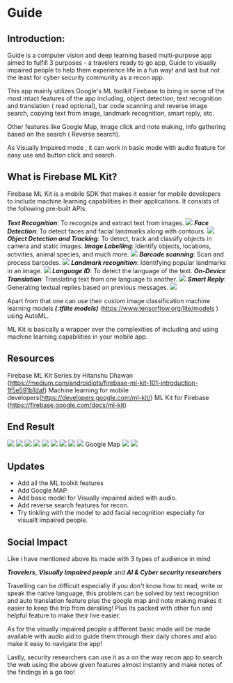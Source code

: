 # Guide 

## Introduction:
Guide is a computer vision and deep learning based multi-purpose app aimed to fulfill 3 purposes - a travelers ready to go app, Guide to visually impaired people to help them experience life in a fun way! and last but not the least for cyber security community as a recon app.

This app mainly utilizes Google's ML toolkit Firebase to bring in some of the most intact features of the app including, object detection, text recognition and translation ( read optional), bar code scanning and reverse image search, copying text from image, landmark recognition, smart reply, etc.

Other features like Google Map, Image click and note making, info gathering based on the search ( Reverse search).

As Visually Impaired mode , it can work in basic mode with audio feature for easy use and button click and search.

## What is Firebase ML Kit?
Firebase ML Kit is a mobile SDK that makes it easier for mobile developers to include machine learning capabilities in their applications. It consists of the following pre-built APIs:

   ***Text Recognition***: To recognize and extract text from images.
   ![](https://github.com/shaistha24/UdacityOpenSource/blob/Shaistha/Shaistha/guide/2019-08-21%2003_58_55-Firebase%20ML%20Kit%20101%20_%20Text%20Recognition%20-%20AndroIDIOTS%20-%20Medium.png)
   ***Face Detection***: To detect faces and facial landmarks along with contours.
   ![](https://github.com/shaistha24/UdacityOpenSource/blob/Shaistha/Shaistha/guide/2019-08-21%2003_59_11-Firebase%20ML%20Kit%20101%20_%20Face%20Detection%20-%20AndroIDIOTS%20-%20Medium.png)
   ***Object Detection and Tracking***: To detect, track and classify objects in camera and static images.
   ***Image Labelling***: Identify objects, locations, activities, animal species, and much more.
   ![](https://github.com/shaistha24/UdacityOpenSource/blob/Shaistha/Shaistha/guide/2019-08-21%2004_00_32-Firebase%20ML%20Kit%20101%20_%20Image%20Labeling%20-%20AndroIDIOTS%20-%20Medium.png)
   ***Barcode scanning***: Scan and process barcodes.
   ![](https://github.com/shaistha24/UdacityOpenSource/blob/Shaistha/Shaistha/guide/2019-08-21%2004_00_13-Firebase%20ML%20Kit%20101%20_%20Barcode%20Scanning%20-%20AndroIDIOTS%20-%20Medium.png)
   ***Landmark recognition***: Identifying popular landmarks in an image.
   ![](https://github.com/shaistha24/UdacityOpenSource/blob/Shaistha/Shaistha/guide/2019-08-21%2004_00_55-Firebase%20ML%20Kit%20101%20_%20Landmark%20Recognition%20-%20AndroIDIOTS%20-%20Medium.png)
   ***Language ID***: To detect the language of the text.
   ***On-Device Translation***: Translating text from one language to another.
   ![](https://github.com/shaistha24/UdacityOpenSource/blob/Shaistha/Shaistha/guide/2019-08-21%2004_01_25-Firebase%20ML%20Kit%20101%20_%20Language%20Identification%20-%20AndroIDIOTS%20-%20Medium.png)
   ***Smart Reply***: Generating textual replies based on previous messages.
   ![](https://github.com/shaistha24/UdacityOpenSource/blob/Shaistha/Shaistha/guide/2019-08-21%2004_01_40-Firebase%20ML%20Kit%20101%20_%20Smart%20Reply%20-%20AndroIDIOTS%20-%20Medium.png)

Apart from that one can use their custom image classification machine learning models ***(.tflite models)*** (https://www.tensorflow.org/lite/models ) using AutoML.

ML Kit is basically a wrapper over the complexities of including and using machine learning capabilities in your mobile app.

## Resources 
Firebase ML Kit Series by Hitanshu Dhawan (https://medium.com/androidiots/firebase-ml-kit-101-introduction-1f5e591b1daf)
Machine learning for mobile developers(https://developers.google.com/ml-kit/)
ML Kit for Firebase (https://firebase.google.com/docs/ml-kit)

## End Result
![](https://github.com/shaistha24/UdacityOpenSource/blob/Shaistha/Shaistha/guide/2019-08-21%2003_29_16-GitHub%20-%20ultralytics_yolov3_%20YOLOv3%20in%20PyTorch%20_%20ONNX%20_%20CoreML%20_%20iOS.png)
![](https://github.com/shaistha24/UdacityOpenSource/blob/Shaistha/Shaistha/guide/2019-08-21%2003_29_25-GitHub%20-%20ultralytics_yolov3_%20YOLOv3%20in%20PyTorch%20_%20ONNX%20_%20CoreML%20_%20iOS.png)
![](https://github.com/shaistha24/UdacityOpenSource/blob/Shaistha/Shaistha/guide/2019-08-21%2004_19_07-google%20lens%20images%20-%20Google%20Search.png)
![](https://github.com/shaistha24/UdacityOpenSource/blob/Shaistha/Shaistha/guide/2019-08-21%2004_20_55-google%20lens%20features%20images%20-%20Google%20Search.png)
![](https://github.com/shaistha24/UdacityOpenSource/blob/Shaistha/Shaistha/guide/2019-08-21%2004_21_16-google%20lens%20features%20images%20-%20Google%20Search.png)
![](https://github.com/shaistha24/UdacityOpenSource/blob/Shaistha/Shaistha/guide/2019-08-21%2004_21_41-google%20lens%20features%20images%20-%20Google%20Search.png)
![](https://github.com/shaistha24/UdacityOpenSource/blob/Shaistha/Shaistha/guide/2019-08-21%2004_21_54-google%20lens%20features%20images%20-%20Google%20Search.png)
![](https://github.com/shaistha24/UdacityOpenSource/blob/Shaistha/Shaistha/guide/2019-08-21%2004_22_15-google%20lens%20features%20images%20-%20Google%20Search.png)
![](https://github.com/shaistha24/UdacityOpenSource/blob/Shaistha/Shaistha/guide/2019-08-21%2004_22_30-google%20lens%20features%20images%20-%20Google%20Search.png)
Google Map 
![](https://github.com/shaistha24/UdacityOpenSource/blob/Shaistha/Shaistha/guide/2019-08-21%2004_20_46-google%20lens%20features%20images%20-%20Google%20Search.png)
![](https://github.com/shaistha24/UdacityOpenSource/blob/Shaistha/Shaistha/guide/2019-08-21%2004_21_07-google%20lens%20features%20images%20-%20Google%20Search.png)


## Updates
- Add all the ML toolkit features
- Add Google MAP
- Add basic model for Visually impaired aided with audio.
- Add reverse search features for recon.
- Try tinkling with the model to add facial recognition especially for visuallt impaired people.

## Social Impact
Like i have mentioned above its made with 3 types of audience in mind

***Travelers***, ***Visually Impaired people*** and ***AI & Cyber security researchers***

Travelling can be difficult especially if you don't know how to read, write or speak the native language, this problem can be solved by text recognition and auto translation feature plus the google map and note making makes it easier to keep the trip from derailing! Plus its packed with other fun and helpful feature to make their live easier.

As for the visually impaired people a different basic mode will be made available with audio aid to guide them through their daily chores and also make it easy to navigate the app!

Lastly, security researchers can use it as a on the way recon app to search the web using the above given features almost instantly and make notes of the findings in a go too!
